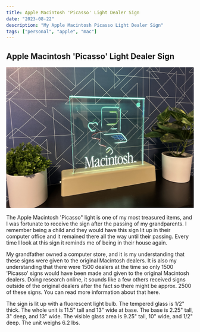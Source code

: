 ```yaml
---
title: Apple Macintosh 'Picasso' Light Dealer Sign
date: "2023-08-22"
description: "My Apple Macintosh Picasso Light Dealer Sign"
tags: ["personal", "apple", "mac"]
---
```


## Apple Macintosh 'Picasso' Light Dealer Sign

![Apple Macintosh 'Picasso' Light Dealer Sign](assets/apple-macintosh-picasso-light.jpeg)

The Apple Macintosh 'Picasso" light is one of my most treasured items, and I was fortunate to receive the sign after the passing of my grandparents. I remember being a child and they would have this sign lit up in their computer office and it remained there all the way until their passing. Every time I look at this sign it reminds me of being in their house again.

My grandfather owned a computer store, and it is my understanding that these signs were given to the original Macintosh dealers. It is also my understanding that there were 1500 dealers at the time so only 1500 'Picasso' signs would have been made and given to the original Macintosh dealers. Doing research online, it sounds like a few others received signs outside of the original dealers after the fact so there might be approx. 2500 of these signs. You can read more information about that here.

The sign is lit up with a fluorescent light bulb. The tempered glass is 1/2" thick. The whole unit is 11.5" tall and 13" wide at base. The base is 2.25" tall, 3" deep, and 13" wide. The visible glass area is 9.25" tall, 10" wide, and 1/2" deep. The unit weighs 6.2 lbs.
